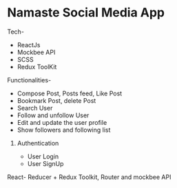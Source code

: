# Namaste Social Media App

Tech-
- ReactJs
- Mockbee API
- SCSS
- Redux ToolKit

Functionalities-

- Compose Post, Posts feed, Like Post
- Bookmark Post, delete Post
- Search User
- Follow and unfollow User
- Edit  and update the user profile
- Show followers and following list

1. Authentication

   - User Login
   - User SignUp

React- Reducer + Redux Toolkit, Router and mockbee API

